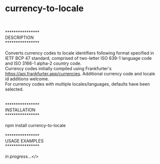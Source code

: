# currency-to-locale<br><br>
****************<br>
DESCRIPTION<br>
****************<br><br>
Converts currency codes to locale identifiers following format specified in IETF BCP 47 standard, comprised of two-letter ISO 639-1 language code and ISO 3166-1 alpha-2 country code.<br>
Currency codes initially compiled using Frankfurter's https://api.frankfurter.app/currencies. Additional currency code and locale id additions welcome.<br>
For currency codes with multiple locales/languages, defaults have been selected.<br><br><br>
****************<br>
INSTALLATION<br>
****************<br><br>
npm install currency-to-locale<br><br>
****************<br>
USAGE EXAMPLES<br>
****************<br><br>
<i>in progress...</><br>


